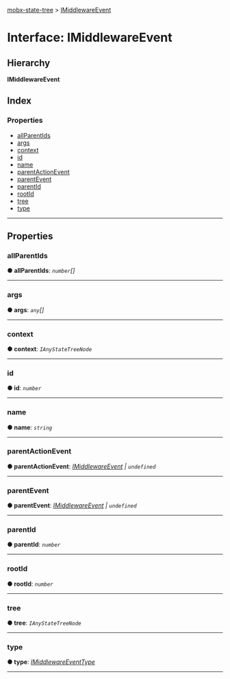 [mobx-state-tree](../README.md) > [IMiddlewareEvent](../interfaces/imiddlewareevent.md)

# Interface: IMiddlewareEvent

## Hierarchy

**IMiddlewareEvent**

## Index

### Properties

* [allParentIds](imiddlewareevent.md#allparentids)
* [args](imiddlewareevent.md#args)
* [context](imiddlewareevent.md#context)
* [id](imiddlewareevent.md#id)
* [name](imiddlewareevent.md#name)
* [parentActionEvent](imiddlewareevent.md#parentactionevent)
* [parentEvent](imiddlewareevent.md#parentevent)
* [parentId](imiddlewareevent.md#parentid)
* [rootId](imiddlewareevent.md#rootid)
* [tree](imiddlewareevent.md#tree)
* [type](imiddlewareevent.md#type)

---

## Properties

<a id="allparentids"></a>

###  allParentIds

**● allParentIds**: *`number`[]*

___
<a id="args"></a>

###  args

**● args**: *`any`[]*

___
<a id="context"></a>

###  context

**● context**: *`IAnyStateTreeNode`*

___
<a id="id"></a>

###  id

**● id**: *`number`*

___
<a id="name"></a>

###  name

**● name**: *`string`*

___
<a id="parentactionevent"></a>

###  parentActionEvent

**● parentActionEvent**: *[IMiddlewareEvent](imiddlewareevent.md) \| `undefined`*

___
<a id="parentevent"></a>

###  parentEvent

**● parentEvent**: *[IMiddlewareEvent](imiddlewareevent.md) \| `undefined`*

___
<a id="parentid"></a>

###  parentId

**● parentId**: *`number`*

___
<a id="rootid"></a>

###  rootId

**● rootId**: *`number`*

___
<a id="tree"></a>

###  tree

**● tree**: *`IAnyStateTreeNode`*

___
<a id="type"></a>

###  type

**● type**: *[IMiddlewareEventType](../#imiddlewareeventtype)*

___

